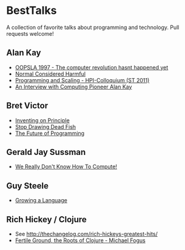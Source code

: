 # BestTalks

A collection of favorite talks about programming and technology. Pull requests
welcome!

## Alan Kay

- [OOPSLA 1997 - The computer revolution hasnt happened yet](https://www.youtube.com/watch?v=oKg1hTOQXoY)
- [Normal Considered Harmful](https://www.youtube.com/watch?v=FvmTSpJU-Xc)
- [Programming and Scaling - HPI-Colloquium (ST 2011)](http://www.tele-task.de/archive/video/flash/14029/)
- [An Interview with Computing Pioneer Alan Kay](https://www.youtube.com/watch?v=tXoSK4tLxK8)

## Bret Victor

- [Inventing on Principle](http://vimeo.com/36579366)
- [Stop Drawing Dead Fish](http://vimeo.com/64895205)
- [The Future of Programming](http://vimeo.com/71278954)

## Gerald Jay Sussman

- [We Really Don't Know How To Compute!](http://www.infoq.com/presentations/We-Really-Dont-Know-How-To-Compute)

## Guy Steele

- [Growing a Language](https://www.youtube.com/watch?v=_ahvzDzKdB0)

## Rich Hickey / Clojure

- See http://thechangelog.com/rich-hickeys-greatest-hits/
- [Fertile Ground, the Roots of Clojure - Michael Fogus](https://www.youtube.com/watch?v=NnSpaR67hXg)
